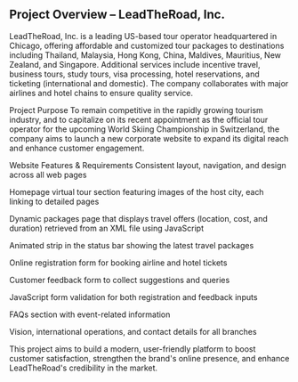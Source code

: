 ## Project Overview – LeadTheRoad, Inc.

LeadTheRoad, Inc. is a leading US-based tour operator headquartered in Chicago, offering affordable and customized tour packages to destinations including Thailand, Malaysia, Hong Kong, China, Maldives, Mauritius, New Zealand, and Singapore. Additional services include incentive travel, business tours, study tours, visa processing, hotel reservations, and ticketing (international and domestic). The company collaborates with major airlines and hotel chains to ensure quality service.

Project Purpose
To remain competitive in the rapidly growing tourism industry, and to capitalize on its recent appointment as the official tour operator for the upcoming World Skiing Championship in Switzerland, the company aims to launch a new corporate website to expand its digital reach and enhance customer engagement.

Website Features & Requirements
Consistent layout, navigation, and design across all web pages

Homepage virtual tour section featuring images of the host city, each linking to detailed pages

Dynamic packages page that displays travel offers (location, cost, and duration) retrieved from an XML file using JavaScript

Animated strip in the status bar showing the latest travel packages

Online registration form for booking airline and hotel tickets

Customer feedback form to collect suggestions and queries

JavaScript form validation for both registration and feedback inputs

FAQs section with event-related information

Vision, international operations, and contact details for all branches

This project aims to build a modern, user-friendly platform to boost customer satisfaction, strengthen the brand's online presence, and enhance LeadTheRoad's credibility in the market.
